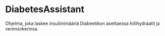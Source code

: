# DiabetesAssistant

Ohjelma, joka laskee insuliinimääriä Diabeetikon asettaessa hiilihydraatit ja verensokerinsa.
